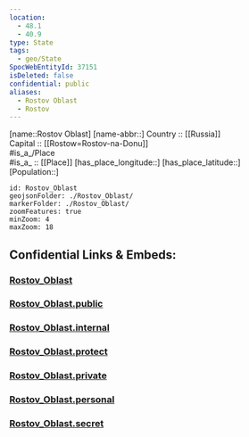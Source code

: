 ```yaml
---
location:
  - 48.1
  - 40.9
type: State
tags:
  - geo/State
SpocWebEntityId: 37151
isDeleted: false
confidential: public
aliases:
  - Rostov Oblast
  - Rostov 
---
```

[name::Rostov Oblast] 
[name-abbr::] 
Country :: [[Russia]]  
Capital :: [[Rostow=Rostov-na-Donu]]  
#is_a_/Place  
#is_a_ :: [[Place]] 
[has_place_longitude::] 
[has_place_latitude::] 
[Population::] 



```leaflet
id: Rostov_Oblast
geojsonFolder: ./Rostov_Oblast/
markerFolder: ./Rostov_Oblast/
zoomFeatures: true 
minZoom: 4 
maxZoom: 18
```


## Confidential Links & Embeds: 

### [Rostov_Oblast](/_Standards/Earth/Continent/Europe/Europe~East/Russia/Russia~South/Rostov_Oblast.md) 

### [Rostov_Oblast.public](/_public/Earth/Continent/Europe/Europe~East/Russia/Russia~South/Rostov_Oblast.public.md) 

### [Rostov_Oblast.internal](/_internal/Earth/Continent/Europe/Europe~East/Russia/Russia~South/Rostov_Oblast.internal.md) 

### [Rostov_Oblast.protect](/_protect/Earth/Continent/Europe/Europe~East/Russia/Russia~South/Rostov_Oblast.protect.md) 

### [Rostov_Oblast.private](/_private/Earth/Continent/Europe/Europe~East/Russia/Russia~South/Rostov_Oblast.private.md) 

### [Rostov_Oblast.personal](/_personal/Earth/Continent/Europe/Europe~East/Russia/Russia~South/Rostov_Oblast.personal.md) 

### [Rostov_Oblast.secret](/_secret/Earth/Continent/Europe/Europe~East/Russia/Russia~South/Rostov_Oblast.secret.md)

